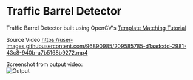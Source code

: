 # Traffic Barrel Detector

Traffic Barrel Detector built using OpenCV's [Template Matching Tutorial](https://docs.opencv.org/4.x/d4/dc6/tutorial_py_template_matching.html)

Source Video
https://user-images.githubusercontent.com/96890985/209585785-d1aadcdd-2981-43c8-940b-a7b5168b9272.mp4


Screenshot from output video:  
![Output](https://user-images.githubusercontent.com/96890985/209585450-99a24645-aefc-4f19-a07e-f1e3f676284d.PNG)
